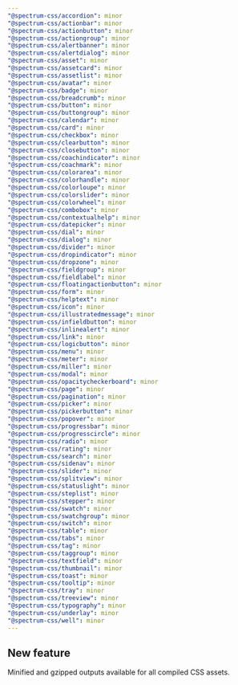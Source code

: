 ```yaml
---
"@spectrum-css/accordion": minor
"@spectrum-css/actionbar": minor
"@spectrum-css/actionbutton": minor
"@spectrum-css/actiongroup": minor
"@spectrum-css/alertbanner": minor
"@spectrum-css/alertdialog": minor
"@spectrum-css/asset": minor
"@spectrum-css/assetcard": minor
"@spectrum-css/assetlist": minor
"@spectrum-css/avatar": minor
"@spectrum-css/badge": minor
"@spectrum-css/breadcrumb": minor
"@spectrum-css/button": minor
"@spectrum-css/buttongroup": minor
"@spectrum-css/calendar": minor
"@spectrum-css/card": minor
"@spectrum-css/checkbox": minor
"@spectrum-css/clearbutton": minor
"@spectrum-css/closebutton": minor
"@spectrum-css/coachindicator": minor
"@spectrum-css/coachmark": minor
"@spectrum-css/colorarea": minor
"@spectrum-css/colorhandle": minor
"@spectrum-css/colorloupe": minor
"@spectrum-css/colorslider": minor
"@spectrum-css/colorwheel": minor
"@spectrum-css/combobox": minor
"@spectrum-css/contextualhelp": minor
"@spectrum-css/datepicker": minor
"@spectrum-css/dial": minor
"@spectrum-css/dialog": minor
"@spectrum-css/divider": minor
"@spectrum-css/dropindicator": minor
"@spectrum-css/dropzone": minor
"@spectrum-css/fieldgroup": minor
"@spectrum-css/fieldlabel": minor
"@spectrum-css/floatingactionbutton": minor
"@spectrum-css/form": minor
"@spectrum-css/helptext": minor
"@spectrum-css/icon": minor
"@spectrum-css/illustratedmessage": minor
"@spectrum-css/infieldbutton": minor
"@spectrum-css/inlinealert": minor
"@spectrum-css/link": minor
"@spectrum-css/logicbutton": minor
"@spectrum-css/menu": minor
"@spectrum-css/meter": minor
"@spectrum-css/miller": minor
"@spectrum-css/modal": minor
"@spectrum-css/opacitycheckerboard": minor
"@spectrum-css/page": minor
"@spectrum-css/pagination": minor
"@spectrum-css/picker": minor
"@spectrum-css/pickerbutton": minor
"@spectrum-css/popover": minor
"@spectrum-css/progressbar": minor
"@spectrum-css/progresscircle": minor
"@spectrum-css/radio": minor
"@spectrum-css/rating": minor
"@spectrum-css/search": minor
"@spectrum-css/sidenav": minor
"@spectrum-css/slider": minor
"@spectrum-css/splitview": minor
"@spectrum-css/statuslight": minor
"@spectrum-css/steplist": minor
"@spectrum-css/stepper": minor
"@spectrum-css/swatch": minor
"@spectrum-css/swatchgroup": minor
"@spectrum-css/switch": minor
"@spectrum-css/table": minor
"@spectrum-css/tabs": minor
"@spectrum-css/tag": minor
"@spectrum-css/taggroup": minor
"@spectrum-css/textfield": minor
"@spectrum-css/thumbnail": minor
"@spectrum-css/toast": minor
"@spectrum-css/tooltip": minor
"@spectrum-css/tray": minor
"@spectrum-css/treeview": minor
"@spectrum-css/typography": minor
"@spectrum-css/underlay": minor
"@spectrum-css/well": minor
---
```


## New feature

Minified and gzipped outputs available for all compiled CSS assets.
